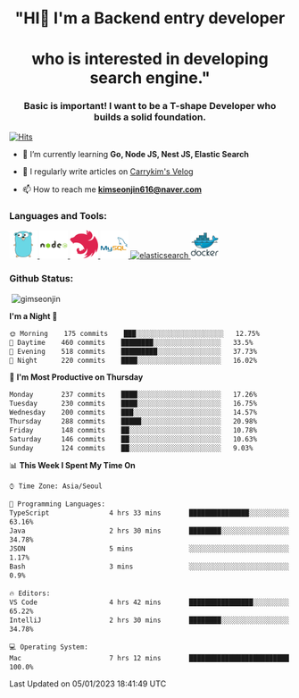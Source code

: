 <h1 align="center">"HI👋 I'm a Backend entry developer </h1>
<h1 align="center"> who is interested in developing search engine."</h1>
<h3 align="center">Basic is important! I want to be a T-shape Developer who builds a solid foundation.</h3>

[![Hits](https://hits.seeyoufarm.com/api/count/incr/badge.svg?url=https%3A%2F%2Fgithub.com%2Fgimseonjin&count_bg=%2318BFE5&title_bg=%23555555&icon=ko-fi.svg&icon_color=%23E7E7E7&title=hits&edge_flat=false)](https://hits.seeyoufarm.com)

- 🌱 I’m currently learning **Go, Node JS, Nest JS, Elastic Search**

- 📝 I regularly write articles on [Carrykim's Velog](https://velog.io/@carrykim)

- 📫 How to reach me **kimseonjin616@naver.com**


<h3 align="left">Languages and Tools:</h3>
<p align="left"> 
<a href="https://golang.org" target="_blank" rel="noreferrer"> <img src="https://raw.githubusercontent.com/devicons/devicon/master/icons/go/go-original.svg" alt="go" width="10%" height="10%"/> </a>
<a href="https://nodejs.org" target="_blank" rel="noreferrer"> <img src="https://raw.githubusercontent.com/devicons/devicon/master/icons/nodejs/nodejs-original-wordmark.svg" alt="nodejs" width="10%" height="10%"/> </a> <a></a>
<a href="https://nestjs.com/" target="_blank" rel="noreferrer"> <img src="https://raw.githubusercontent.com/devicons/devicon/master/icons/nestjs/nestjs-plain.svg" alt="nestjs" width="10%" height="10%"/> </a> 
<a href="https://www.mysql.com/" target="_blank" rel="noreferrer"> <img src="https://raw.githubusercontent.com/devicons/devicon/master/icons/mysql/mysql-original-wordmark.svg" alt="mysql" width="10%" height="10%"/>  </a>
 <a href="https://www.elastic.co" target="_blank" rel="noreferrer"> <img src="https://www.vectorlogo.zone/logos/elastic/elastic-icon.svg" alt="elasticsearch" width="10%" height="10%"/> </a> 
 <a href="https://www.docker.com/" target="_blank" rel="noreferrer"> <img src="https://raw.githubusercontent.com/devicons/devicon/master/icons/docker/docker-original-wordmark.svg" alt="docker" width="10%" height="10%"/> </a>
</p>


<h3 align="left">Github Status:</h3>
<p align="left">
 <p>&nbsp;<img align="center" src="https://github-readme-stats.vercel.app/api?username=gimseonjin&show_icons=true&locale=en" alt="gimseonjin" /></p>
</p>


<!--START_SECTION:waka-->
**I'm a Night 🦉** 

```text
🌞 Morning    175 commits    ███░░░░░░░░░░░░░░░░░░░░░░   12.75% 
🌆 Daytime    460 commits    ████████░░░░░░░░░░░░░░░░░   33.5% 
🌃 Evening    518 commits    █████████░░░░░░░░░░░░░░░░   37.73% 
🌙 Night      220 commits    ████░░░░░░░░░░░░░░░░░░░░░   16.02%

```
📅 **I'm Most Productive on Thursday** 

```text
Monday       237 commits    ████░░░░░░░░░░░░░░░░░░░░░   17.26% 
Tuesday      230 commits    ████░░░░░░░░░░░░░░░░░░░░░   16.75% 
Wednesday    200 commits    ███░░░░░░░░░░░░░░░░░░░░░░   14.57% 
Thursday     288 commits    █████░░░░░░░░░░░░░░░░░░░░   20.98% 
Friday       148 commits    ██░░░░░░░░░░░░░░░░░░░░░░░   10.78% 
Saturday     146 commits    ██░░░░░░░░░░░░░░░░░░░░░░░   10.63% 
Sunday       124 commits    ██░░░░░░░░░░░░░░░░░░░░░░░   9.03%

```


📊 **This Week I Spent My Time On** 

```text
⌚︎ Time Zone: Asia/Seoul

💬 Programming Languages: 
TypeScript               4 hrs 33 mins       ███████████████░░░░░░░░░░   63.16% 
Java                     2 hrs 30 mins       ████████░░░░░░░░░░░░░░░░░   34.78% 
JSON                     5 mins              ░░░░░░░░░░░░░░░░░░░░░░░░░   1.17% 
Bash                     3 mins              ░░░░░░░░░░░░░░░░░░░░░░░░░   0.9%

🔥 Editors: 
VS Code                  4 hrs 42 mins       ████████████████░░░░░░░░░   65.22% 
IntelliJ                 2 hrs 30 mins       ████████░░░░░░░░░░░░░░░░░   34.78%

💻 Operating System: 
Mac                      7 hrs 12 mins       █████████████████████████   100.0%

```


 Last Updated on 05/01/2023 18:41:49 UTC
<!--END_SECTION:waka-->
